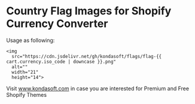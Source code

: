 # Country Flag Images for Shopify Currency Converter
Usage as following:
```
<img 
  src="https://cdn.jsdelivr.net/gh/kondasoft/flags/flag-{{ cart.currency.iso_code | downcase }}.png" 
  alt="" 
  width="21" 
  height="14">
```

Visit www.kondasoft.com in case you are interested for Premium and Free Shopify Themes
